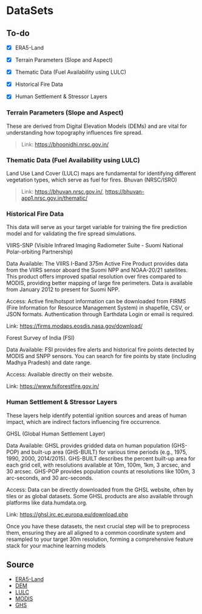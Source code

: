 # DataSets

## To-do

- [x] ERA5-Land
- [x] Terrain Parameters (Slope and Aspect)
- [x] Thematic Data (Fuel Availability using LULC)
- [x] Historical Fire Data
- [x] Human Settlement & Stressor Layers




### Terrain Parameters (Slope and Aspect)

These are derived from Digital Elevation Models (DEMs) and are vital for understanding how topography influences fire spread.
> Link: https://bhoonidhi.nrsc.gov.in/

### Thematic Data (Fuel Availability using LULC)

Land Use Land Cover (LULC) maps are fundamental for identifying different vegetation types, which serve as fuel for fires.
Bhuvan (NRSC/ISRO)
> Link: https://bhuvan.nrsc.gov.in/, https://bhuvan-app1.nrsc.gov.in/thematic/

### Historical Fire Data

This data will serve as your target variable for training the fire prediction model and for validating the fire spread simulations.

VIIRS-SNP (Visible Infrared Imaging Radiometer Suite - Suomi National Polar-orbiting Partnership)

Data Available: The VIIRS I-Band 375m Active Fire Product provides data from the VIIRS sensor aboard the Suomi NPP and NOAA-20/21 satellites. This product offers improved spatial resolution over fires compared to MODIS, providing better mapping of large fire perimeters. Data is available from January 2012 to present for Suomi NPP.

Access: Active fire/hotspot information can be downloaded from FIRMS (Fire Information for Resource Management System) in shapefile, CSV, or JSON formats. Authentication through Earthdata Login or email is required.

Link: https://firms.modaps.eosdis.nasa.gov/download/

Forest Survey of India (FSI)

Data Available: FSI provides fire alerts and historical fire points detected by MODIS and SNPP sensors. You can search for fire points by state (including Madhya Pradesh) and date range.

Access: Available directly on their website.

Link: https://www.fsiforestfire.gov.in/

### Human Settlement & Stressor Layers

These layers help identify potential ignition sources and areas of human impact, which are indirect factors influencing fire occurrence.

GHSL (Global Human Settlement Layer)

Data Available: GHSL provides gridded data on human population (GHS-POP) and built-up area (GHS-BUILT) for various time periods (e.g., 1975, 1990, 2000, 2014/2015). GHS-BUILT describes the percent built-up area for each grid cell, with resolutions available at 10m, 100m, 1km, 3 arcsec, and 30 arcsec. GHS-POP provides population counts at resolutions like 100m, 3 arc-seconds, and 30 arc-seconds.

Access: Data can be directly downloaded from the GHSL website, often by tiles or as global datasets. Some GHSL products are also available through platforms like data.humdata.org.

Link: https://ghsl.jrc.ec.europa.eu/download.php

Once you have these datasets, the next crucial step will be to preprocess them, ensuring they are all aligned to a common coordinate system and resampled to your target 30m resolution, forming a comprehensive feature stack for your machine learning models


## Source

- [ERA5-Land](https://cds.climate.copernicus.eu/datasets/reanalysis-era5-land-timeseries?tab=download)
- [DEM](https://bhoonidhi.nrsc.gov.in/)
- [LULC](https://bhuvan-app1.nrsc.gov.in/thematic/thematic/index.php)
- [MODIS](https://firms.modaps.eosdis.nasa.gov/country/)
- [GHS](https://human-settlement.emergency.copernicus.eu/download.php)
